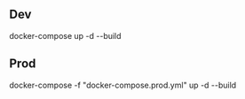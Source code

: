 ## Dev
docker-compose up -d --build

## Prod
docker-compose -f "docker-compose.prod.yml" up -d --build